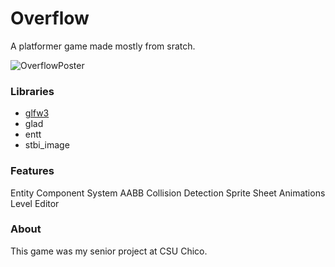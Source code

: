 # Overflow
A platformer game made mostly from sratch.

![OverflowPoster](https://user-images.githubusercontent.com/52022661/211072131-e2b6691c-75e7-4e9d-adf2-45580cd26380.png)

### Libraries
* [glfw3](https://github.com/glfw/glfw)
* glad
* entt
* stbi_image

### Features
Entity Component System
AABB Collision Detection
Sprite Sheet Animations
Level Editor

### About
This game was my senior project at CSU Chico.
